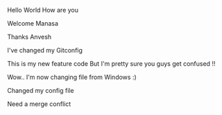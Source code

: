 Hello World
How are you

Welcome Manasa

Thanks Anvesh

I've changed my Gitconfig

This is my new feature code
But I'm pretty sure you guys get confused !! 

Wow.. I'm now changing file from Windows :)

Changed my config file

Need a merge conflict
